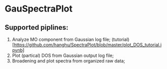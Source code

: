 # GauSpectraPlot

## Supported piplines:
1. Analyze MO component from Gaussian log file; (tutorial)[https://github.com/hanghu/SpectraPlot/blob/master/plot_DOS_tutorial.ipynb] 
2. Plot (partical) DOS from Gaussian output log file; 
3. Broadening and plot spectra from organized raw data;

